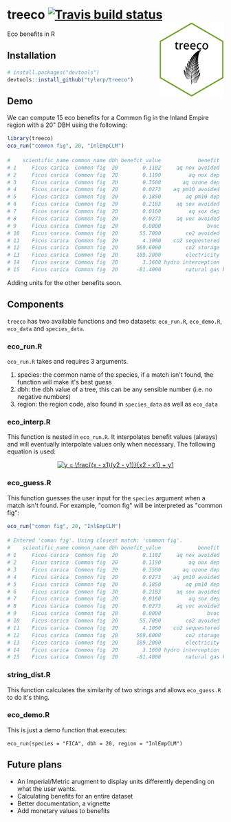# treeco [![Travis build status](https://travis-ci.org/tyluRp/treeco.svg?branch=master)](https://travis-ci.org/tyluRp/treeco) <img src="inst/figures/treeco.png" align="right" width=150/>


Eco benefits in R

## Installation

```r
# install.packages("devtools")
devtools::install_github("tylurp/treeco")
```

## Demo

We can compute 15 eco benefits for a Common fig in the Inland Empire region with a 20" DBH using the following:

```r
library(treeco)
eco_run("common fig", 20, "InlEmpCLM")

#    scientific_name common_name dbh benefit_value            benefit  unit
# 1     Ficus carica  Common fig  20        0.1102     aq nox avoided  <NA>
# 2     Ficus carica  Common fig  20        0.1190         aq nox dep  <NA>
# 3     Ficus carica  Common fig  20        0.3500       aq ozone dep  <NA>
# 4     Ficus carica  Common fig  20        0.0273    aq pm10 avoided  <NA>
# 5     Ficus carica  Common fig  20        0.1850        aq pm10 dep  <NA>
# 6     Ficus carica  Common fig  20        0.2183     aq sox avoided  <NA>
# 7     Ficus carica  Common fig  20        0.0160         aq sox dep  <NA>
# 8     Ficus carica  Common fig  20        0.0273     aq voc avoided  <NA>
# 9     Ficus carica  Common fig  20        0.0000               bvoc  <NA>
# 10    Ficus carica  Common fig  20       55.7000        co2 avoided   kgs
# 11    Ficus carica  Common fig  20        4.1000    co2 sequestered   kgs
# 12    Ficus carica  Common fig  20      569.6000        co2 storage   kgs
# 13    Ficus carica  Common fig  20      189.2000        electricity   kwh
# 14    Ficus carica  Common fig  20        3.1600 hydro interception   m^3
# 15    Ficus carica  Common fig  20      -81.4000        natural gas kbtus
```

Adding units for the other benefits soon.

## Components

`treeco` has two available functions and two datasets: `eco_run.R`, `eco_demo.R`, `eco_data` and `species_data`.

### eco_run.R

`eco_run.R` takes and requires 3 arguments.

1. species: the common name of the species, if a match isn't found, the function will make it's best guess
2. dbh: the dbh value of a tree, this can be any sensible number (i.e. no negative numbers)
3. region: the region code, also found in `species_data` as well as `eco_data`

### eco_interp.R

This function is nested in `eco_run.R`. It interpolates benefit values (always) and will eventually interpolate values only when necessary. The following equation is used:

<p align="center"><a href="http://www.codecogs.com/eqnedit.php?latex=y&space;=&space;\frac{(x&space;-&space;x1)(y2&space;-&space;y1)}{x2&space;-&space;x1}&space;&plus;&space;y1" target="_blank"><img src="http://latex.codecogs.com/svg.latex?y&space;=&space;\frac{(x&space;-&space;x1)(y2&space;-&space;y1)}{x2&space;-&space;x1}&space;&plus;&space;y1" title="y = \frac{(x - x1)(y2 - y1)}{x2 - x1} + y1" /></a></p>

### eco_guess.R

This function guesses the user input for the `species` argument when a match isn't found. For example, "comon fig" will be interpreted as "common fig":

```r
eco_run("comon fig", 20, "InlEmpCLM")

# Entered 'comon fig'. Using closest match: 'common fig'.
#    scientific_name common_name dbh benefit_value            benefit  unit
# 1     Ficus carica  Common fig  20        0.1102     aq nox avoided  <NA>
# 2     Ficus carica  Common fig  20        0.1190         aq nox dep  <NA>
# 3     Ficus carica  Common fig  20        0.3500       aq ozone dep  <NA>
# 4     Ficus carica  Common fig  20        0.0273    aq pm10 avoided  <NA>
# 5     Ficus carica  Common fig  20        0.1850        aq pm10 dep  <NA>
# 6     Ficus carica  Common fig  20        0.2183     aq sox avoided  <NA>
# 7     Ficus carica  Common fig  20        0.0160         aq sox dep  <NA>
# 8     Ficus carica  Common fig  20        0.0273     aq voc avoided  <NA>
# 9     Ficus carica  Common fig  20        0.0000               bvoc  <NA>
# 10    Ficus carica  Common fig  20       55.7000        co2 avoided   kgs
# 11    Ficus carica  Common fig  20        4.1000    co2 sequestered   kgs
# 12    Ficus carica  Common fig  20      569.6000        co2 storage   kgs
# 13    Ficus carica  Common fig  20      189.2000        electricity   kwh
# 14    Ficus carica  Common fig  20        3.1600 hydro interception   m^3
# 15    Ficus carica  Common fig  20      -81.4000        natural gas kbtus
```

### string_dist.R

This function calculates the similarity of two strings and allows `eco_guess.R` to do it's thing.

### eco_demo.R

This is just a demo function that executes:

```
eco_run(species = "FICA", dbh = 20, region = "InlEmpCLM")
```

## Future plans

* An Imperial/Metric arugment to display units differently depending on what the user wants.
* Calculating benefits for an entire dataset
* Better documentation, a vignette
* Add monetary values to benefits

